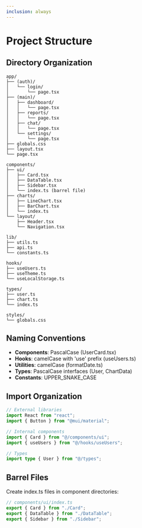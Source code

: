 ```yaml
---
inclusion: always
---
```


# Project Structure

## Directory Organization

```
app/
├── (auth)/
│   └── login/
│       └── page.tsx
├── (main)/
│   ├── dashboard/
│   │   └── page.tsx
│   ├── reports/
│   │   └── page.tsx
│   ├── chat/
│   │   └── page.tsx
│   └── settings/
│       └── page.tsx
├── globals.css
├── layout.tsx
└── page.tsx

components/
├── ui/
│   ├── Card.tsx
│   ├── DataTable.tsx
│   ├── Sidebar.tsx
│   └── index.ts (barrel file)
├── charts/
│   ├── LineChart.tsx
│   ├── BarChart.tsx
│   └── index.ts
└── layout/
    ├── Header.tsx
    └── Navigation.tsx

lib/
├── utils.ts
├── api.ts
└── constants.ts

hooks/
├── useUsers.ts
├── useTheme.ts
└── useLocalStorage.ts

types/
├── user.ts
├── chart.ts
└── index.ts

styles/
└── globals.css
```

## Naming Conventions

- **Components**: PascalCase (UserCard.tsx)
- **Hooks**: camelCase with 'use' prefix (useUsers.ts)
- **Utilities**: camelCase (formatDate.ts)
- **Types**: PascalCase interfaces (User, ChartData)
- **Constants**: UPPER_SNAKE_CASE

## Import Organization

```typescript
// External libraries
import React from "react";
import { Button } from "@mui/material";

// Internal components
import { Card } from "@/components/ui";
import { useUsers } from "@/hooks/useUsers";

// Types
import type { User } from "@/types";
```

## Barrel Files

Create index.ts files in component directories:

```typescript
// components/ui/index.ts
export { Card } from "./Card";
export { DataTable } from "./DataTable";
export { Sidebar } from "./Sidebar";
```
